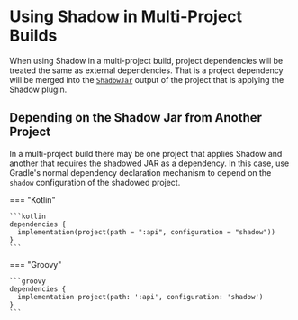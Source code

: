 # Using Shadow in Multi-Project Builds

When using Shadow in a multi-project build, project dependencies will be treated the same as
external dependencies.
That is a project dependency will be merged into the [`ShadowJar`] output of the project that
is applying the Shadow plugin.

## Depending on the Shadow Jar from Another Project

In a multi-project build there may be one project that applies Shadow and another that
requires the shadowed JAR as a dependency.
In this case, use Gradle's normal dependency declaration mechanism to depend on the `shadow`
configuration of the shadowed project.

=== "Kotlin"

    ```kotlin
    dependencies {
      implementation(project(path = ":api", configuration = "shadow"))
    }
    ```

=== "Groovy"

    ```groovy
    dependencies {
      implementation project(path: ':api', configuration: 'shadow')
    }
    ```



[`Jar`]: https://docs.gradle.org/current/dsl/org.gradle.api.tasks.bundling.Jar.html
[`ShadowJar`]: ../api/shadow/com.github.jengelman.gradle.plugins.shadow.tasks/-shadow-jar/index.html
